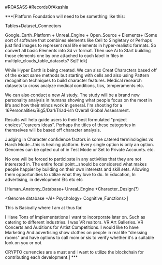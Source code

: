 #ROASASS 
#RecordsOfAkashia 

***[Platform Foundation will need to be something like this:

Tables+Dataset_Connectors

Google_Earth_Platform + Unreal_Engine + Open_Source + Elements+
(Some sort of software that combines elements like Cell to Singletary or Perhaps just find images to represent real life elements in hyper-realistic formats. So convert all basic Elements into 3d vr format. Then use Ai to Start building those elements one by one attached to each label in files in multiple_clouds_table_datasets? Sql? idk)

While Hyper Earth is being created. We can also Creat Characters based off of the exact same methods but starting with cells and also using Pattern recognition techniques to build character features. Medical research datasets to cross analyze medical conditions, tics, temperaments etc.

We can also conduct a new Ai study. The study will be a brand new personality analysis in humans showing what people focus on the most in life and how their minds work in general. I'm shooting for a 16Personalities/Big5/DarkTriad-ish Overall Global Assessment. 

Results will help guide users to their best formulated "project choices","careers ideas". Perhaps the titles of these categories in themselves will be based off character analysis. 

Judging in Character confidence factors in some catered terminologies vs Harsh Mode...this is healing platform. Every single option is only an option. 
Genomes can be opted out of in Test Mode or Set to Private Accounts. etc. 

No one will be forced to participate in any activities that they are not interested in. The entire focal point...should be considered what makes people happier by building on their own interests and skill sets. Allowing them opportunities to utilize what they love to do. In Education, In advertising, in development Etc etc etc


[Human_Anatomy_Database+ Unreal_Engine +Character_Design(?) 

<Genome database +AI+ Psychology+ Cognitive_Functions>]

This is Basically where I am at thus far. 

I Have Tons of Implementations I want to incorporate later on. Such as catering to different industries. I was VR realtors. VR Art Galleries. VR Concerts and Auditions for Artist Competitions. I would like to have Marketing And advertising show clothes on people in real life "dressing rooms" and have options to call mom or sis to verify whether it's a suitable look on you or not. 

CRYPTO currencies are a must and I want to utilize the blockchain for contributing each development.] ***




